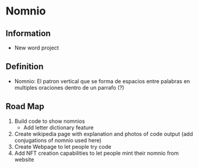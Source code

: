 # Nomnio

## Information
- New word project

## Definition
- Nomnio: El patron vertical que se forma de espacios entre palabras en multiples oraciones dentro de un parrafo (?)

## Road Map 
1. Build code to show nomnios
    - Add letter dictionary feature
2. Create wikipedia page with explanation and photos of code output (add conjugations of nomnio used here)
3. Create Webpage to let people try code
5. Add NFT creation capabilities to let people mint their nomnio from website 
